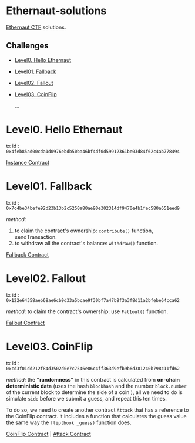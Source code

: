 # Ethernaut-solutions
[Ethernaut CTF](https://ethernaut.openzeppelin.com/) solutions.

## Challenges
- [Level0. Hello Ethernaut](#level0-hello-ethernaut) 
- [Level01. Fallback](#level01-fallback) 
- [Level02. Fallout](#level02-fallout) 
- [Level03. CoinFlip](#level03-coinflip)

    ...

# Level0. Hello Ethernaut
tx id : ` 0x4feb85ad00cda1d0976ebdb50ba46bf4df0d59912361be03d84f62c4ab778494 `

[Instance Contract](./challenges/Level0/Instance.sol)

# Level01. Fallback
tx id : ` 0x7c4be34befe92d23b13b2c5250a80ae90e302314df9470e4b1fec580a651eed9 `

*method:* 
1. to claim the contract's ownership: `contribute()` function, sendTransaction.
2. to withdraw all the contract's balance: `withdraw()` function.

[Fallback Contract](./challenges/Level1/Fallback.sol)

# Level02. Fallout
tx id : ` 0x122e64358aeb68ae6cb9d33a5bcae9f30bf7a47b8f3a3f8d11a2bfebe64cca62 `

*method:* to claim the contract's ownership: use `Fal1out()` function.

[Fallout Contract](./challenges/Level2/Fallout.sol)

# Level03. CoinFlip
tx id : ` 0xcd3f01dd212f84d3502d0e7c7546e86c4ff363d9efb9b6d381240b798c11fd62 `

*method:* the **"randomness"** in this contract is calculated from **on-chain deterministic data** (uses the hash `blockhash` and the number `block.number` of the current block to determine the side of a coin ), all we need to do is simulate `side` before we submit a guess, and repeat this ten times.

To do so, we need to create another contract `Attack` that has a reference to the CoinFlip contract. it includes a function that calculates the guess value  the same way the `flip(book _guess)` function does.

[CoinFlip Contract](./challenges/Level3/CoinFlip.sol)  |  [Attack Contract](./challenges/Level3/Attack.sol) 